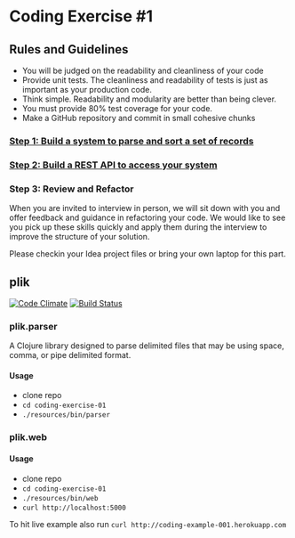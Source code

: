 # Coding Exercise #1

## Rules and Guidelines

- You will be judged on the readability and cleanliness of your code
- Provide unit tests. The cleanliness and readability of tests is just as
  important as your production code.
- Think simple. Readability and modularity are better than being clever.
- You must provide 80% test coverage for your code.
- Make a GitHub repository and commit in small cohesive chunks

### [Step 1: Build a system to parse and sort a set of records](src/plik/parser/README.md)

### [Step 2: Build a REST API to access your system](src/plik/api/README.md)

### Step 3: Review and Refactor

When you are invited to interview in person, we will sit down with you and
offer feedback and guidance in refactoring your code. We would like to see you
pick up these skills quickly and apply them during the interview to improve the
structure of your solution.

Please checkin your Idea project files or bring your own laptop for this part.

## plik

[![Code Climate](https://codeclimate.com/github/just3ws/coding-exercise-001/badges/gpa.svg)](https://codeclimate.com/github/just3ws/coding-exercise-001)
[![Build Status](https://travis-ci.org/just3ws/coding-exercise-001.svg?branch=master)](https://travis-ci.org/just3ws/coding-exercise-001)

### plik.parser

A Clojure library designed to parse delimited files that may be using space,
comma, or pipe delimited format.

#### Usage

- clone repo
- `cd coding-exercise-01`
- `./resources/bin/parser`

### plik.web

#### Usage

- clone repo
- `cd coding-exercise-01`
- `./resources/bin/web`
- `curl http://localhost:5000`

To hit live example also run `curl http://coding-example-001.herokuapp.com`
